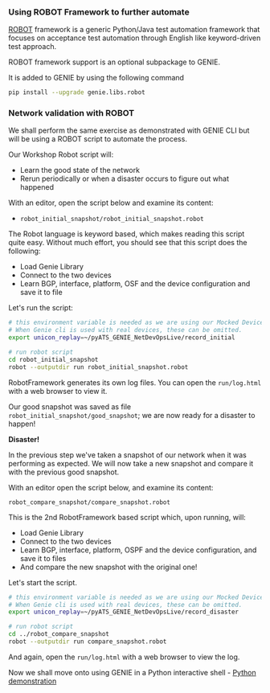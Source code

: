 ### Using ROBOT Framework to further automate

[ROBOT](https://robotframework.org/) framework is a generic Python/Java test automation framework that focuses on acceptance test automation through English like keyword-driven test approach.

ROBOT framework support is an optional subpackage to GENIE.

It is added to GENIE by using the following command

```bash
pip install --upgrade genie.libs.robot
```



### Network validation with ROBOT

We shall perform the same exercise as demonstrated with GENIE CLI but will be using a ROBOT script to automate the process.

Our Workshop Robot script will:

- Learn the good state of the network
- Rerun periodically or when a disaster occurs to figure out what happened

With an editor, open the script below and examine its content:

- `robot_initial_snapshot/robot_initial_snapshot.robot`

The Robot language is keyword based, which makes reading this script quite easy. Without much effort, you should see that this script does the following:

- Load Genie Library
- Connect to the two devices
- Learn BGP, interface, platform, OSF and the device configuration and save it to file

Let's run the script:

```bash
# this environment variable is needed as we are using our Mocked Device.
# When Genie cli is used with real devices, these can be omitted.
export unicon_replay=~/pyATS_GENIE_NetDevOpsLive/record_initial

# run robot script
cd robot_initial_snapshot
robot --outputdir run robot_initial_snapshot.robot
```

RobotFramework generates its own log files. You can open the `run/log.html` with a web browser to view it.

Our good snapshot was saved as file `robot_initial_snapshot/good_snapshot`; we are now ready for a disaster to happen!

**Disaster!**

In the previous step we've taken a snapshot of our network when it was performing as expected. We will now take a new snapshot and compare it with the previous good snapshot.

With an editor open the script below, and examine its content:

```
robot_compare_snapshot/compare_snapshot.robot
```

This is the 2nd RobotFramework based script which, upon running, will:

- Load Genie Library
- Connect to the two devices
- Learn BGP, interface, platform, OSPF and the device configuration, and save it to files
- And compare the new snapshot with the original one!

Let's start the script.

```bash
# this environment variable is needed as we are using our Mocked Device.
# When Genie cli is used with real devices, these can be omitted.
export unicon_replay=~/pyATS_GENIE_NetDevOpsLive/record_disaster

# run robot script
cd ../robot_compare_snapshot
robot --outputdir run compare_snapshot.robot
```

And again, open the `run/log.html` with a web browser to view the log.

Now we shall move onto using GENIE in a Python interactive shell - [Python demonstration](pythondemo)